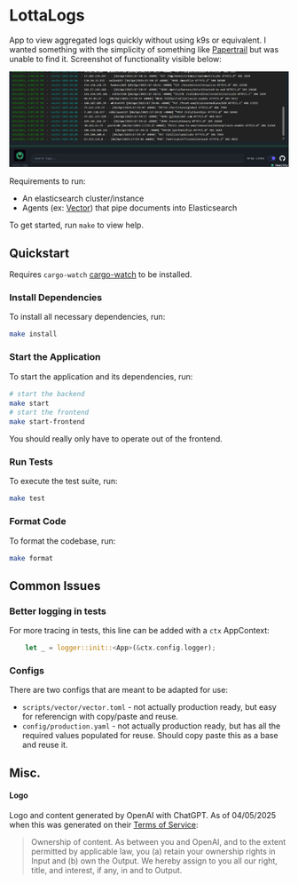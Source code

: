 # LottaLogs

App to view aggregated logs quickly without using k9s or equivalent. I wanted something
with the simplicity of something like [Papertrail](https://www.papertrail.com/) but was unable to find it.
Screenshot of functionality visible below:

![LottaLogs screenshot](docs/images/proof.jpeg)

Requirements to run:

* An elasticsearch cluster/instance
* Agents (ex: [Vector](https://vector.dev/)) that pipe documents into Elasticsearch

To get started, run `make` to view help.

## Quickstart 

Requires `cargo-watch` [cargo-watch](https://crates.io/crates/cargo-watch) to be installed.

### Install Dependencies
To install all necessary dependencies, run:
```bash
make install
```

### Start the Application
To start the application and its dependencies, run:
```bash
# start the backend
make start
# start the frontend
make start-frontend
```

You should really only have to operate out of the frontend.

### Run Tests
To execute the test suite, run:
```bash
make test
```

### Format Code
To format the codebase, run:
```bash
make format
```

## Common Issues

### Better logging in tests

For more tracing in tests, this line can be added with a `ctx` AppContext:

```rust
    let _ = logger::init::<App>(&ctx.config.logger);
```

### Configs

There are two configs that are meant to be adapted for use:

* `scripts/vector/vector.toml` - not actually production ready, but easy for referencign with copy/paste and reuse.
* `config/production.yaml` - not actually production ready, but has all the required values populated for reuse. Should copy paste this
as a base and reuse it.

## Misc.

#### Logo

Logo and content generated by OpenAI with ChatGPT. As of 04/05/2025 when this was generated on their [Terms of Service](https://openai.com/policies/row-terms-of-use/):

> Ownership of content. As between you and OpenAI, and to the extent permitted by applicable law, 
> you (a) retain your ownership rights in Input and (b) own the Output. We hereby assign to you 
> all our right, title, and interest, if any, in and to Output.
